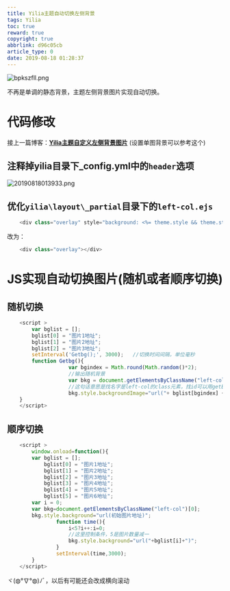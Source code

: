 ```yaml
---
title: Yilia主题自动切换左侧背景
tags: Yilia
toc: true
reward: true
copyright: true
abbrlink: d96c05cb
article_type: 0
date: 2019-08-18 01:28:37
---
```


![bpkszfll.png](https://cdn.anyway1314.cn/imagebpkszfll.png-title)

不再是单调的静态背景，主题左侧背景图片实现自动切换。
<!-- more -->

# 代码修改
接上一篇博客：[**Yilia主题自定义左侧背景图片**](https://anyway1314.cn/post/c5c4ef21.html) (设置单图背景可以参考这个)

## 注释掉yilia目录下_config.yml中的`header`选项
![20190818013933.png](https://cdn.anyway1314.cn/image20190818013933.png)

## 优化`yilia\layout\_partial`目录下的`left-col.ejs`
``` js
    <div class="overlay" style="background: <%= theme.style && theme.style.header ? theme.style.header : defaultBg %>"></div>
```
改为：
``` js
    <div class="overlay"></div>
```
# JS实现自动切换图片(随机或者顺序切换)
## 随机切换
``` js
    <script >
        var bglist = [];
        bglist[0] = "图片1地址";
        bglist[1] = "图片2地址";
        bglist[2] = "图片3地址";
        setInterval('Getbg();', 3000);   //切换时间间隔，单位毫秒
        function Getbg(){
                    var bgindex = Math.round(Math.random()*2);
                    //输出随机背景
                    var bkg = document.getElementsByClassName("left-col")[0];
                    //这句话意思是找名字是left-col的class元素，找id可以用getElementById()
                    bkg.style.backgroundImage="url("+ bglist[bgindex] +")";
    }
    </script>
```
## 顺序切换
``` js
    <script >
        window.onload=function(){
        var bglist = [];
            bglist[0] = "图片1地址";
            bglist[1] = "图片2地址";
            bglist[2] = "图片3地址";
            bglist[3] = "图片4地址";
            bglist[4] = "图片5地址";
            bglist[5] = "图片6地址";
        var i = 0;
        var bkg=document.getElementsByClassName("left-col")[0];
        bkg.style.background="url(初始图片地址)";
                function time(){
                    i<5?i++:i=0;
                    //这里控制条件，5是图片数量减一
                    bkg.style.background="url("+bglist[i]+")";
                }
                setInterval(time,3000);
        }
    </script>
```
ヾ(◍°∇°◍)ﾉﾞ，以后有可能还会改成横向滚动
